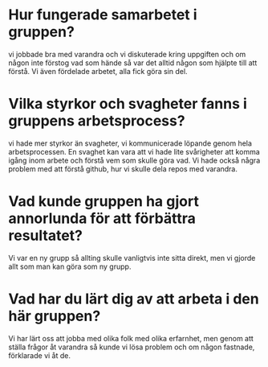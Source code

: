 # Hur fungerade samarbetet i gruppen?
vi jobbade bra med varandra och vi diskuterade kring uppgiften och om någon inte förstog vad som hände så var det alltid någon som hjälpte till att förstå. Vi även fördelade arbetet, alla fick göra sin del. 
# Vilka styrkor och svagheter fanns i gruppens arbetsprocess?
vi hade mer styrkor än svagheter, vi kommunicerade löpande genom hela arbetsprocessen. En svaghet kan vara att vi hade lite svårigheter att komma igång inom arbete och förstå vem som skulle göra vad. Vi hade också några problem med att förstå github, hur vi skulle dela repos med varandra. 
# Vad kunde gruppen ha gjort annorlunda för att förbättra resultatet?
Vi var en ny grupp så allting skulle vanligtvis inte sitta direkt, men vi gjorde allt som man kan göra som ny grupp. 
# Vad har du lärt dig av att arbeta i den här gruppen?
Vi har lärt oss att jobba med olika folk med olika erfarnhet, men genom att ställa frågor åt varandra så kunde vi lösa problem och om någon fastnade, förklarade vi åt de. 
